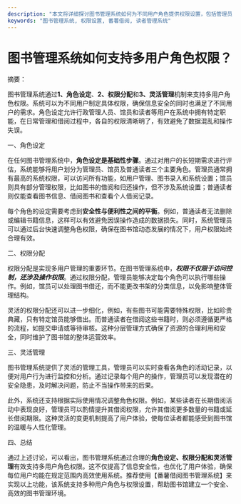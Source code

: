```yaml
---
description: "本文将详细探讨图书管理系统如何为不同用户角色提供权限设置，包括管理员和普通读者的功能区别。"
keywords: "图书管理系统, 权限设置, 番薯借阅, 读者管理系统"
---
```

# 图书管理系统如何支持多用户角色权限？

摘要：

图书管理系统通过**1、角色设定**、**2、权限分配**和**3、灵活管理**机制来支持多用户角色权限。系统可以为不同用户制定具体权限，确保信息安全的同时也满足了不同用户的需求。角色设定允许行政管理人员、馆员和读者等用户在系统中拥有特定职能，在日常管理和借阅过程中，各自的权限清晰明了，有效避免了数据混乱和操作失误。

一、角色设定

在任何图书管理系统中，**角色设定是基础性步骤**。通过对用户的长短期需求进行评估，系统能够将用户划分为管理员、馆员及普通读者三个主要角色。管理员通常拥有最高的系统权限，可以访问所有功能，如用户管理、图书录入和系统设置；馆员则具有部分管理权限，比如图书的借阅和归还操作，但不涉及系统设置；普通读者则仅能查看图书信息、借阅图书和查看个人借阅记录。

每个角色的设定需要考虑到**安全性与便利性之间的平衡**。例如，普通读者无法删除或编辑书籍信息，这样可以有效避免因误操作造成的数据损失。同时，系统管理员可以通过后台快速调整角色权限，确保在图书馆动态发展的情况下，用户权限始终合理有效。

二、权限分配

权限分配是实现多用户管理的重要环节。在图书管理系统中，***权限不仅限于访问控制，还涉及操作权限***。通过权限分配，管理员能够决定每个角色可以执行哪些操作。例如，馆员可以处理图书借还，而不能更改书架的分类信息，以免影响整体管理结构。

灵活的权限分配还可以进一步细化，例如，有些图书可能需要特殊权限，比如珍贵典藏，只有特定馆员能够借出。而普通读者在借阅这些书籍时，则必须遵循更严格的流程，如提交申请或等待审核。这种分层管理方式确保了资源的合理利用和安全，同时维护了图书馆的整体运营效率。

三、灵活管理

图书管理系统提供了灵活的管理工具，管理员可以实时查看各角色的活动记录，以便对用户行为进行监控和分析。通过记录每个用户的操作，管理员可以发现潜在的安全隐患，及时解决问题，防止不当操作带来的后果。

此外，系统还支持根据实际使用情况调整角色权限。例如，某些读者在长期借阅活动中表现良好，管理员可以酌情提升其借阅权限，允许其借阅更多数量的书籍或延长借阅期限。这种灵活的变更机制提高了用户体验，使每位读者都能感受到图书馆的温暖与人性化管理。

四、总结

通过上述讨论，可以看出，图书管理系统通过合理的**角色设定、权限分配和灵活管理**有效支持多用户角色权限。这不仅提高了信息安全性，也优化了用户体验，确保每位用户均能在规定范围内高效使用系统。推荐使用【番薯借阅图书管理系统】来实现以上功能，该系统支持多种用户角色与权限设置，帮助图书馆建立一个安全、高效的图书管理环境。
